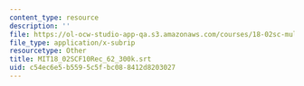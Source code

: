 ```yaml
---
content_type: resource
description: ''
file: https://ol-ocw-studio-app-qa.s3.amazonaws.com/courses/18-02sc-multivariable-calculus-fall-2010/c54ec6e5b5595c5fbc088412d8203027_MIT18_02SCF10Rec_62_300k.vtt
file_type: application/x-subrip
resourcetype: Other
title: MIT18_02SCF10Rec_62_300k.srt
uid: c54ec6e5-b559-5c5f-bc08-8412d8203027
---
```

